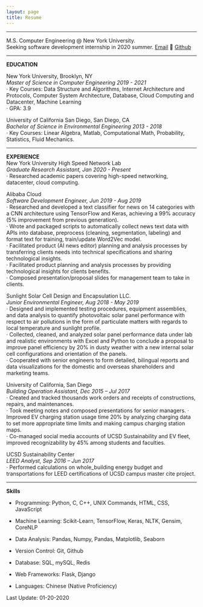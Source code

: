 ```yaml
---
layout: page
title: Resume
---
```


***
M.S. Computer Engineering @ New York University.  
Seeking software development internship in 2020 summer.
[Email](mailto:zibozhang@nyu.edu) 􏰂 [Github](https://tonyzhang95.github.io)

***

__EDUCATION__

New York University, Brooklyn, NY  
_Master of Science in Computer Engineering  2019 - 2021_  
· Key Courses: Data Structure and Algorithms, Internet Architecture and Protocols, Computer System Architecture, Database, Cloud Computing and Datacenter, Machine Learning  
· GPA: 3.9

University of California San Diego, San Diego, CA  
_Bachelor of Science in Environmental Engineering 2013 - 2018_  
· Key Courses: Linear Algebra, Matlab, Computational Math, Probability, Statistics, Fluid Mechanics.

***

__EXPERIENCE__  
New York University High Speed Network Lab  
_Graduate Research Assistant, Jan 2020 - Present_  
· Researched academic papers covering high-speed networking, datacenter, cloud computing.  

Alibaba Cloud  
_Software Development Engineer, Jun 2019 - Aug 2019_  
· Researched and developed a text classifier for news on 14 categories with a CNN architecture using TensorFlow and Keras, achieving a 99% accuracy (5% improvement from previous generation).  
· Wrote and packaged scripts to automatically collect news text data with APIs into database, preprocess (cleaning, segmentation, labeling) and format text for training, train/update Word2Vec model.  
· Facilitated product (AI news editor) planning and analysis processes by transferring clients needs into technical specifications and sharing technological insights.  
· Facilitated product planning and analysis processes by providing technological insights for clients benefits.  
· Composed presentation/proposal slides for management team to take in clients.  

Sunlight Solar Cell Design and Encapsulation LLC.  
_Junior Environmental Engineer, Aug 2018 - May 2019_  
· Designed and implemented testing procedures, equipment assemblies, and data analysis to quantify photovoltaic solar panel performance with respect to air pollutions in the form of particulate matters with regards to local temperature and sunlight profile.  
· Collected, cleaned, and analyzed solar panel performance data under lab and realistic environments with Excel and Python to conclude a proposal to improve panel efficiency by 20% in dusty weather with a new internal solar cell configurations and orientation of the panels.  
· Cooperated with senior engineers to form detailed, bilingual reports and data visualizations for the domestic and overseas shareholders and marketing teams.  

University of California, San Diego  
_Building Operation Assistant, Dec 2015 – Jul 2017_  
· Created and tracked thousands work orders and receipts of constructions, repairs, and maintenances.  
· Took meeting notes and composed presentations for senior managers.
· Improved EV charging station usage time 20% by analyzing charging data to set more appropriate time limits and making campus charging station maps.  
· Co-managed social media accounts of UCSD Sustainability and EV fleet, improved recognizability by 45% among students and faculties.  

UCSD Sustainability Center  
_LEED Analyst, Sep 2016 – Jun 2017_  
· Performed calculations on whole_building energy budget and transportations for LEED certifications of UCSD campus master cite project.

***

__Skills__

* Programming: Python, C, C++, UNIX Commands, HTML, CSS, JavaScript  
* Machine Learning: Scikit-Learn, TensorFlow, Keras, NLTK, Gensim, CoreNLP  
* Data Analysis: Pandas, Numpy, Pandas, Matplotlib, Seaborn
* Version Control: Git, Github
* Database: SQL, mySQL, Redis  
* Web Frameworks: Flask, Django

* Languages: Chinese (Native Proficiency)  



Last Update: 01-20-2020   
